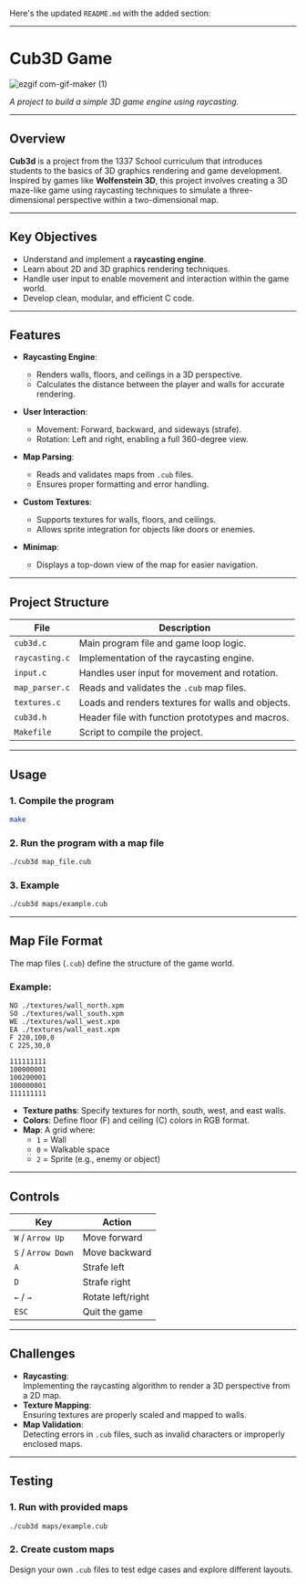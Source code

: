 Here's the updated `README.md` with the added section:  

---


# Cub3D Game  

![ezgif com-gif-maker (1)](ezgif.com-video-to-gif-converter.gif) 

*A project to build a simple 3D game engine using raycasting.*  

---

## Overview  

**Cub3d** is a project from the 1337 School curriculum that introduces students to the basics of 3D graphics rendering and game development. Inspired by games like **Wolfenstein 3D**, this project involves creating a 3D maze-like game using raycasting techniques to simulate a three-dimensional perspective within a two-dimensional map.  

---

## Key Objectives  

- Understand and implement a **raycasting engine**.  
- Learn about 2D and 3D graphics rendering techniques.  
- Handle user input to enable movement and interaction within the game world.  
- Develop clean, modular, and efficient C code.  

---

## Features  

- **Raycasting Engine**:  
  - Renders walls, floors, and ceilings in a 3D perspective.  
  - Calculates the distance between the player and walls for accurate rendering.  

- **User Interaction**:  
  - Movement: Forward, backward, and sideways (strafe).  
  - Rotation: Left and right, enabling a full 360-degree view.  

- **Map Parsing**:  
  - Reads and validates maps from `.cub` files.  
  - Ensures proper formatting and error handling.  

- **Custom Textures**:  
  - Supports textures for walls, floors, and ceilings.  
  - Allows sprite integration for objects like doors or enemies.  

- **Minimap**:  
  - Displays a top-down view of the map for easier navigation.  

---

## Project Structure  

| File                | Description                                      |  
|---------------------|--------------------------------------------------|  
| `cub3d.c`           | Main program file and game loop logic.           |  
| `raycasting.c`      | Implementation of the raycasting engine.         |  
| `input.c`           | Handles user input for movement and rotation.    |  
| `map_parser.c`      | Reads and validates the `.cub` map files.        |  
| `textures.c`        | Loads and renders textures for walls and objects.|  
| `cub3d.h`           | Header file with function prototypes and macros. |  
| `Makefile`          | Script to compile the project.                   |  

---

## Usage  

### 1. Compile the program  

```bash  
make  
```  

### 2. Run the program with a map file  

```bash  
./cub3d map_file.cub 
```  

### 3. Example  

```bash  
./cub3d maps/example.cub  
```  

---

## Map File Format  

The map files (`.cub`) define the structure of the game world.  

### Example:  

```plaintext  
NO ./textures/wall_north.xpm  
SO ./textures/wall_south.xpm  
WE ./textures/wall_west.xpm  
EA ./textures/wall_east.xpm  
F 220,100,0  
C 225,30,0  

111111111  
100000001  
100200001  
100000001  
111111111  
```  

- **Texture paths**: Specify textures for north, south, west, and east walls.  
- **Colors**: Define floor (F) and ceiling (C) colors in RGB format.  
- **Map**: A grid where:  
  - `1` = Wall  
  - `0` = Walkable space  
  - `2` = Sprite (e.g., enemy or object)  

---

## Controls  

| Key                  | Action                          |  
|----------------------|---------------------------------|  
| `W` / `Arrow Up`     | Move forward                   |  
| `S` / `Arrow Down`   | Move backward                  |  
| `A`                  | Strafe left                    |  
| `D`                  | Strafe right                   |  
| `←` / `→`            | Rotate left/right              |  
| `ESC`                | Quit the game                  |  

---

## Challenges  

- **Raycasting**:  
  Implementing the raycasting algorithm to render a 3D perspective from a 2D map.  
- **Texture Mapping**:  
  Ensuring textures are properly scaled and mapped to walls.  
- **Map Validation**:  
  Detecting errors in `.cub` files, such as invalid characters or improperly enclosed maps.  

---

## Testing  

### 1. Run with provided maps  

```bash  
./cub3d maps/example.cub  
```  

### 2. Create custom maps  

Design your own `.cub` files to test edge cases and explore different layouts.  
